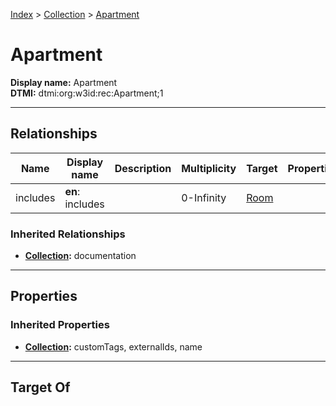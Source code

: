 [Index](../Index.md) > [Collection](Collection.md) > [Apartment](#)
# Apartment

**Display name:** Apartment<br />
**DTMI:** dtmi:org:w3id:rec:Apartment;1

---

## Relationships

|Name|Display name|Description|Multiplicity|Target|Properties|Writable|
|-|-|-|-|-|-|-|
|includes|**en**: includes||0-Infinity|[Room](../Space/Architecture/Room/Room.md)||True|
### Inherited Relationships
* **[Collection](Collection.md):** documentation

---

## Properties

### Inherited Properties
* **[Collection](Collection.md):** customTags, externalIds, name

---

## Target Of

